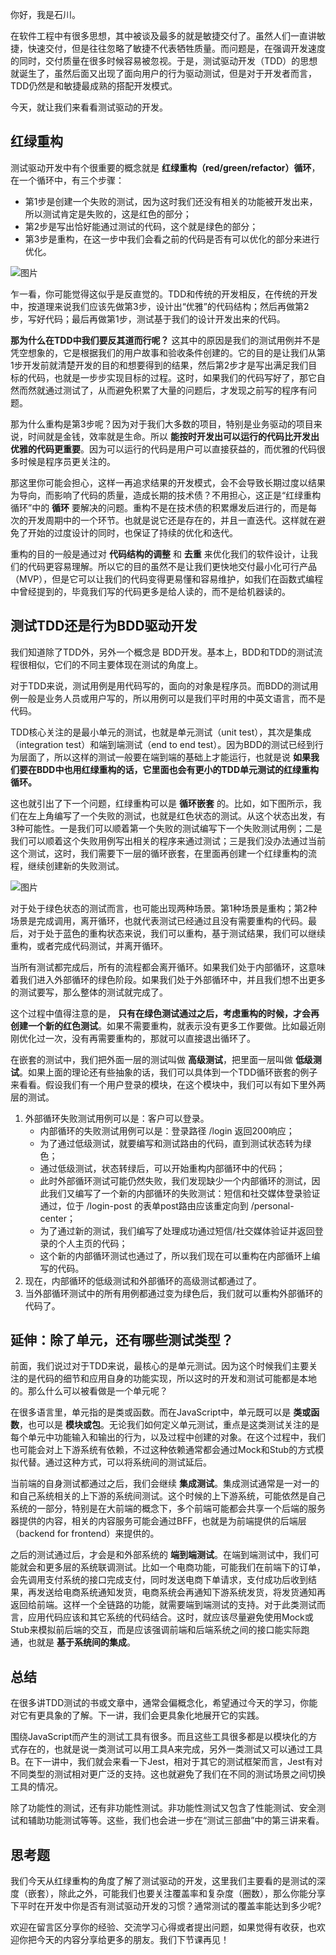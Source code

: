 你好，我是石川。

在软件工程中有很多思想，其中被谈及最多的就是敏捷交付了。虽然人们一直讲敏捷，快速交付，但是往往忽略了敏捷不代表牺牲质量。而问题是，在强调开发速度的同时，交付质量在很多时候容易被忽视。于是，测试驱动开发（TDD）的思想就诞生了，虽然后面又出现了面向用户的行为驱动测试，但是对于开发者而言，TDD仍然是和敏捷最成熟的搭配开发模式。

今天，就让我们来看看测试驱动的开发。

## **红绿重构**

测试驱动开发中有个很重要的概念就是 **红绿重构（red/green/refactor）循环**，在一个循环中，有三个步骤：

- 第1步是创建一个失败的测试，因为这时我们还没有相关的功能被开发出来，所以测试肯定是失败的，这是红色的部分；
- 第2步是写出恰好能通过测试的代码，这个就是绿色的部分；
- 第3步是重构，在这一步中我们会看之前的代码是否有可以优化的部分来进行优化。

![图片](https://static001.geekbang.org/resource/image/38/1a/3866f220497b7fd3yy195645f47c7b1a.jpeg?wh=1920x1080)

乍一看，你可能觉得这似乎是反直觉的。TDD和传统的开发相反，在传统的开发中，按道理来说我们应该先做第3步，设计出“优雅”的代码结构；然后再做第2步，写好代码；最后再做第1步，测试基于我们的设计开发出来的代码。

**那为什么在TDD中我们要反其道而行呢？** 这其中的原因是我们的测试用例并不是凭空想象的，它是根据我们的用户故事和验收条件创建的。它的目的是让我们从第1步开发前就清楚开发的目的和想要得到的结果，然后第2步才是写出满足我们目标的代码，也就是一步步实现目标的过程。这时，如果我们的代码写好了，那它自然而然就通过测试了，从而避免积累了大量的问题后，才发现之前写的程序有问题。

那为什么重构是第3步呢？因为对于我们大多数的项目，特别是业务驱动的项目来说，时间就是金钱，效率就是生命。所以 **能按时开发出可以运行的代码比开发出优雅的代码更重要**。因为可以运行的代码是用户可以直接获益的，而优雅的代码很多时候是程序员更关注的。

那这里你可能会担心，这样一再追求结果的开发模式，会不会导致长期过度以结果为导向，而影响了代码的质量，造成长期的技术债？不用担心，这正是“红绿重构循环”中的 **循环** 要解决的问题。重构不是在技术债的积累爆发后进行的，而是每次的开发周期中的一个环节。也就是说它还是存在的，并且一直迭代。这样就在避免了开始的过度设计的同时，也保证了持续的优化和迭代。

重构的目的一般是通过对 **代码结构的调整** 和 **去重** 来优化我们的软件设计，让我们的代码更容易理解。所以它的目的虽然不是让我们更快地交付最小化可行产品（MVP），但是它可以让我们的代码变得更易懂和容易维护，如我们在函数式编程中曾经提到的，毕竟我们写的代码更多是给人读的，而不是给机器读的。

## 测试TDD还是行为BDD驱动开发

我们知道除了TDD外，另外一个概念是 BDD开发。基本上，BDD和TDD的测试流程很相似，它们的不同主要体现在测试的角度上。

对于TDD来说，测试用例是用代码写的，面向的对象是程序员。而BDD的测试用例一般是业务人员或用户写的，所以用例可以是我们平时用的中英文语言，而不是代码。

TDD核心关注的是最小单元的测试，也就是单元测试（unit test），其次是集成（integration test）和端到端测试（end to end test）。因为BDD的测试已经到行为层面了，所以这样的测试一般要在端到端的基础上才能运行，也就是说 **如果我们要在BDD中也用红绿重构的话，它里面也会有更小的TDD单元测试的红绿重构循环。**

这也就引出了下一个问题，红绿重构可以是 **循环嵌套** 的。比如，如下图所示，我们在左上角编写了一个失败的测试，也就是红色状态的测试。从这个状态出发，有3种可能性。一是我们可以顺着第一个失败的测试编写下一个失败测试用例；二是我们可以顺着这个失败用例写出相关的程序来通过测试；三是我们没办法通过当前这个测试，这时，我们需要下一层的循环嵌套，在里面再创建一个红绿重构的流程，继续创建新的失败测试。

![图片](https://static001.geekbang.org/resource/image/60/3f/6070c5b4499c44331d56d05ca93a123f.jpeg?wh=1920x1080)

对于处于绿色状态的测试而言，也可能出现两种场景。第1种场景是重构；第2种场景是完成调用，离开循环，也就代表测试已经通过且没有需要重构的代码。最后，对于处于蓝色的重构状态来说，我们可以重构，基于测试结果，我们可以继续重构，或者完成代码测试，并离开循环。

当所有测试都完成后，所有的流程都会离开循环。如果我们处于内部循环，这意味着我们进入外部循环的绿色阶段。如果我们处于外部循环中，并且我们想不出更多的测试要写，那么整体的测试就完成了。

这个过程中值得注意的是， **只有在绿色测试通过之后，考虑重构的时候，才会再创建一个新的红色测试**。如果不需要重构，就表示没有更多工作要做。比如最近刚刚优化过一次，没有再需要重构的，那就可以直接退出循环了。

在嵌套的测试中，我们把外面一层的测试叫做 **高级测试**，把里面一层叫做 **低级测试**。如果上面的理论还有些抽象的话，我们可以具体到一个TDD循环嵌套的例子来看看。假设我们有一个用户登录的模块，在这个模块中，我们可以有如下里外两层的测试。

1. 外部循环失败测试用例可以是：客户可以登录。
   - 内部循环的失败测试用例可以是：登录路径 /login 返回200响应；
   - 为了通过低级测试，就要编写和测试路由的代码，直到测试状态转为绿色；
   - 通过低级测试，状态转绿后，可以开始重构内部循环中的代码；
   - 此时外部循环测试可能仍然失败，我们发现缺少一个内部循环的测试，因此我们又编写了一个新的内部循环的失败测试：短信和社交媒体登录验证通过，位于 /login-post 的表单post路由应该重定向到 /personal-center；
   - 为了通过新的测试，我们编写了处理成功通过短信/社交媒体验证并返回登录的个人主页的代码；
   - 这个新的内部循环测试也通过了，所以我们现在可以重构在内部循环上编写的代码。
2. 现在，内部循环的低级测试和外部循环的高级测试都通过了。
3. 当外部循环测试中的所有用例都通过变为绿色后，我们就可以重构外部循环的代码了。

## 延伸：除了单元，还有哪些测试类型？

前面，我们说过对于TDD来说，最核心的是单元测试。因为这个时候我们主要关注的是代码的细节和应用自身的功能实现，所以这时的开发和测试可能都是本地的。那么什么可以被看做是一个单元呢？

在很多语言里，单元指的是类或函数。而在JavaScript中，单元既可以是 **类或函数**，也可以是 **模块或包**。无论我们如何定义单元测试，重点是这类测试关注的是每个单元中功能输入和输出的行为，以及过程中创建的对象。在这个过程中，我们也可能会对上下游系统有依赖，不过这种依赖通常都会通过Mock和Stub的方式模拟代替。通过这种方式，可以将系统间的测试延后。

当前端的自身测试都通过之后，我们会继续 **集成测试**。集成测试通常是一对一的和自己系统相关的上下游的系统间测试。这个时候的上下游系统，可能依然是自己系统的一部分，特别是在大前端的概念下，多个前端可能都会共享一个后端的服务器提供的内容，相关的内容服务可能会通过BFF，也就是为前端提供的后端层（backend for frontend）来提供的。

之后的测试通过后，才会是和外部系统的 **端到端测试**。在端到端测试中，我们可能就会和更多层的系统联调测试。比如一个电商功能，可能我们在前端下的订单，会先调用支付系统的接口完成支付，同时发送电商下单请求，支付成功后收到结果，再发送给电商系统通知发货，电商系统会再通知下游系统发货，将发货通知再返回给前端。这样一个全链路的功能，就需要端到端测试的支持。对于此类测试而言，应用代码应该和其它系统的代码结合。这时，就应该尽量避免使用Mock或Stub来模拟前后端的交互，而是应该强调前端和后端系统之间的接口能实际跑通，也就是 **基于系统间的集成**。

## 总结

在很多讲TDD测试的书或文章中，通常会偏概念化，希望通过今天的学习，你能对它有更具象的了解。下一讲，我们会更具象化地展开它的实践。

围绕JavaScript而产生的测试工具有很多。而且这些工具很多都是以模块化的方式存在的，也就是说一类测试可以用工具A来完成，另外一类测试又可以通过工具B。在下一讲中，我们就会来看一下Jest，相对于其它的测试框架而言，Jest有对不同类型的测试相对更广泛的支持。这也就避免了我们在不同的测试场景之间切换工具的情况。

除了功能性的测试，还有非功能性测试。非功能性测试又包含了性能测试、安全测试和辅助功能测试等等。这些，我们也会进一步在“测试三部曲”中的第三讲来看。

## 思考题

我们今天从红绿重构的角度了解了测试驱动的开发，这里我们主要看的是测试的深度（嵌套），除此之外，可能我们也要关注覆盖率和复杂度（圈数），那么你能分享下平时在开发中你是否有测试驱动开发的习惯？通常测试的覆盖率能达到多少呢?

欢迎在留言区分享你的经验、交流学习心得或者提出问题，如果觉得有收获，也欢迎你把今天的内容分享给更多的朋友。我们下节课再见！